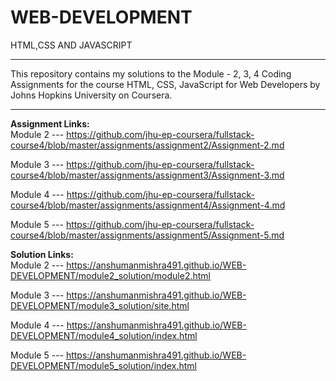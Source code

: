 # WEB-DEVELOPMENT
HTML,CSS AND JAVASCRIPT
<hr>
This repository contains my solutions to the Module - 2, 3, 4 Coding Assignments for the course HTML, CSS, JavaScript for Web Developers by Johns Hopkins University on Coursera. <br>

<hr>

<b>Assignment Links:</b> <br>
Module 2 --- https://github.com/jhu-ep-coursera/fullstack-course4/blob/master/assignments/assignment2/Assignment-2.md

Module 3 --- https://github.com/jhu-ep-coursera/fullstack-course4/blob/master/assignments/assignment3/Assignment-3.md

Module 4 --- https://github.com/jhu-ep-coursera/fullstack-course4/blob/master/assignments/assignment4/Assignment-4.md

Module 5 --- https://github.com/jhu-ep-coursera/fullstack-course4/blob/master/assignments/assignment5/Assignment-5.md
<br>

<b>Solution Links:</b> <br>
Module 2 --- https://anshumanmishra491.github.io/WEB-DEVELOPMENT/module2_solution/module2.html

Module 3 --- https://anshumanmishra491.github.io/WEB-DEVELOPMENT/module3_solution/site.html

Module 4 --- https://anshumanmishra491.github.io/WEB-DEVELOPMENT/module4_solution/index.html

Module 5 --- https://anshumanmishra491.github.io/WEB-DEVELOPMENT/module5_solution/index.html

